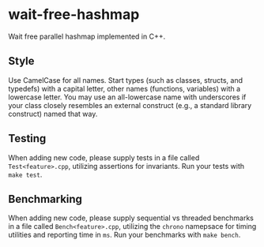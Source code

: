 # wait-free-hashmap
Wait free parallel hashmap implemented in C++.

## Style

Use CamelCase for all names. Start types (such as classes, structs, and typedefs) with a capital letter, other names (functions, variables) with a lowercase letter. You may use an all-lowercase name with underscores if your class closely resembles an external construct (e.g., a standard library construct) named that way.

## Testing

When adding new code, please supply tests in a file called `Test<feature>.cpp`, utilizing assertions for invariants. Run your tests with `make test`.

## Benchmarking

When adding new code, please supply sequential vs threaded benchmarks in a file called `Bench<feature>.cpp`, utilizing the `chrono` namepsace for timing utilities and reporting time in `ms`. Run your benchmarks with `make bench`.
